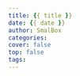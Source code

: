 ```yaml
---
title: {{ title }}
date: {{ date }}
author: SmalBox
categories:
cover: false
top: false
tags:
---
```

